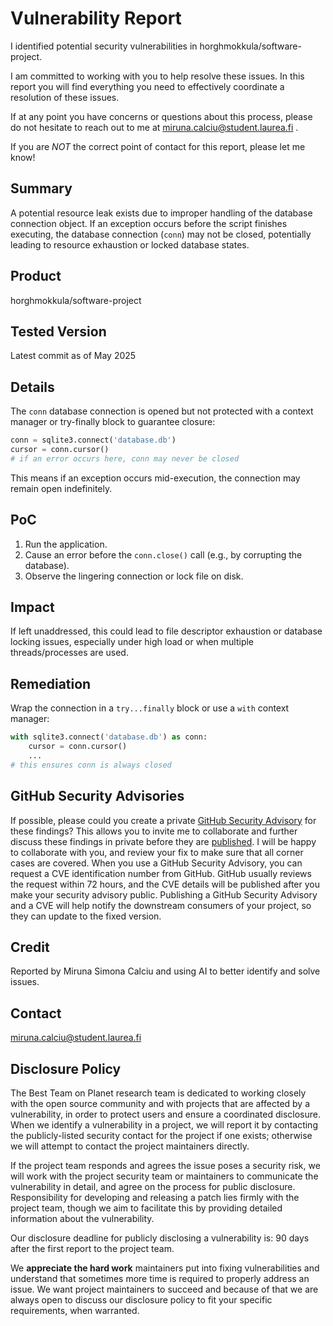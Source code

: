 
# Vulnerability Report

I identified potential security vulnerabilities in horghmokkula/software-project.

I am committed to working with you to help resolve these issues. In this report you will find everything you need to effectively coordinate a resolution of these issues.

If at any point you have concerns or questions about this process, please do not hesitate to reach out to me at miruna.calciu@student.laurea.fi .

If you are _NOT_ the correct point of contact for this report, please let me know!

## Summary

A potential resource leak exists due to improper handling of the database connection object. If an exception occurs before the script finishes executing, the database connection (`conn`) may not be closed, potentially leading to resource exhaustion or locked database states.

## Product

horghmokkula/software-project

## Tested Version

Latest commit as of May 2025

## Details

The `conn` database connection is opened but not protected with a context manager or try-finally block to guarantee closure:

```python
conn = sqlite3.connect('database.db')
cursor = conn.cursor()
# if an error occurs here, conn may never be closed
```

This means if an exception occurs mid-execution, the connection may remain open indefinitely.

## PoC

1. Run the application.
2. Cause an error before the `conn.close()` call (e.g., by corrupting the database).
3. Observe the lingering connection or lock file on disk.

## Impact

If left unaddressed, this could lead to file descriptor exhaustion or database locking issues, especially under high load or when multiple threads/processes are used.

## Remediation

Wrap the connection in a `try...finally` block or use a `with` context manager:

```python
with sqlite3.connect('database.db') as conn:
    cursor = conn.cursor()
    ...
# this ensures conn is always closed
```

## GitHub Security Advisories

If possible, please could you create a private [GitHub Security Advisory](https://help.github.com/en/github/managing-security-vulnerabilities/creating-a-security-advisory) for these findings? This allows you to invite me to collaborate and further discuss these findings in private before they are [published](https://help.github.com/en/github/managing-security-vulnerabilities/publishing-a-security-advisory). I will be happy to collaborate with you, and review your fix to make sure that all corner cases are covered. 
When you use a GitHub Security Advisory, you can request a CVE identification number from GitHub. GitHub usually reviews the request within 72 hours, and the CVE details will be published after you make your security advisory public. Publishing a GitHub Security Advisory and a CVE will help notify the downstream consumers of your project, so they can update to the fixed version.

## Credit

Reported by Miruna Simona Calciu and using AI to better identify and solve issues.

## Contact

miruna.calciu@student.laurea.fi

## Disclosure Policy

The Best Team on Planet research team is dedicated to working closely with the open source community and with projects that are affected by a vulnerability, in order to protect users and ensure a coordinated disclosure. When we identify a vulnerability in a project, we will report it by contacting the publicly-listed security contact for the project if one exists; otherwise we will attempt to contact the project maintainers directly.

If the project team responds and agrees the issue poses a security risk, we will work with the project security team or maintainers to communicate the vulnerability in detail, and agree on the process for public disclosure. Responsibility for developing and releasing a patch lies firmly with the project team, though we aim to facilitate this by providing detailed information about the vulnerability.

Our disclosure deadline for publicly disclosing a vulnerability is: 90 days after the first report to the project team.

We **appreciate the hard work** maintainers put into fixing vulnerabilities and understand that sometimes more time is required to properly address an issue. We want project maintainers to succeed and because of that we are always open to discuss our disclosure policy to fit your specific requirements, when warranted.
